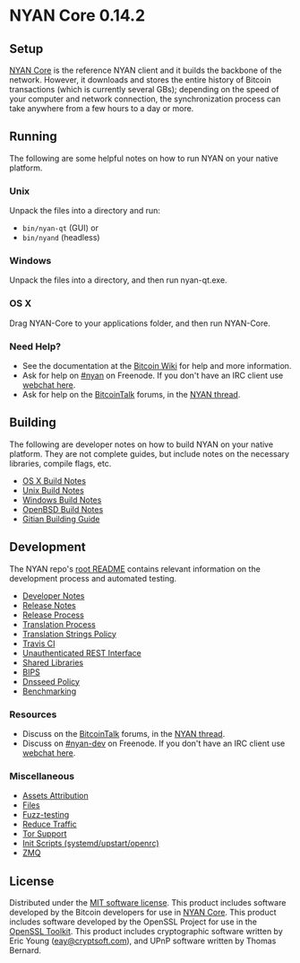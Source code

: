 NYAN Core 0.14.2
=====================

Setup
---------------------
[NYAN Core](http://nyan.com/) is the reference NYAN client and it builds the backbone of the network. However, it downloads and stores the entire history of Bitcoin transactions (which is currently several GBs); depending on the speed of your computer and network connection, the synchronization process can take anywhere from a few hours to a day or more.

Running
---------------------
The following are some helpful notes on how to run NYAN on your native platform.

### Unix

Unpack the files into a directory and run:

- `bin/nyan-qt` (GUI) or
- `bin/nyand` (headless)

### Windows

Unpack the files into a directory, and then run nyan-qt.exe.

### OS X

Drag NYAN-Core to your applications folder, and then run NYAN-Core.

### Need Help?

* See the documentation at the [Bitcoin Wiki](https://en.bitcoin.it/wiki/Main_Page)
for help and more information.
* Ask for help on [#nyan](http://webchat.freenode.net?channels=nyan) on Freenode. If you don't have an IRC client use [webchat here](http://webchat.freenode.net?channels=nyan).
* Ask for help on the [BitcoinTalk](https://bitcointalk.org/) forums, in the [NYAN thread](https://bitcointalk.org/index.php?topic=361813.0).

Building
---------------------
The following are developer notes on how to build NYAN on your native platform. They are not complete guides, but include notes on the necessary libraries, compile flags, etc.

- [OS X Build Notes](build-osx.md)
- [Unix Build Notes](build-unix.md)
- [Windows Build Notes](build-windows.md)
- [OpenBSD Build Notes](build-openbsd.md)
- [Gitian Building Guide](gitian-building.md)

Development
---------------------
The NYAN repo's [root README](/README.md) contains relevant information on the development process and automated testing.

- [Developer Notes](developer-notes.md)
- [Release Notes](release-notes.md)
- [Release Process](release-process.md)
- [Translation Process](translation_process.md)
- [Translation Strings Policy](translation_strings_policy.md)
- [Travis CI](travis-ci.md)
- [Unauthenticated REST Interface](REST-interface.md)
- [Shared Libraries](shared-libraries.md)
- [BIPS](bips.md)
- [Dnsseed Policy](dnsseed-policy.md)
- [Benchmarking](benchmarking.md)

### Resources
* Discuss on the [BitcoinTalk](https://bitcointalk.org/) forums, in the [NYAN thread](https://bitcointalk.org/index.php?topic=361813.0).
* Discuss on [#nyan-dev](http://webchat.freenode.net/?channels=nyan-dev) on Freenode. If you don't have an IRC client use [webchat here](http://webchat.freenode.net/?channels=nyan-dev).

### Miscellaneous
- [Assets Attribution](assets-attribution.md)
- [Files](files.md)
- [Fuzz-testing](fuzzing.md)
- [Reduce Traffic](reduce-traffic.md)
- [Tor Support](tor.md)
- [Init Scripts (systemd/upstart/openrc)](init.md)
- [ZMQ](zmq.md)

License
---------------------
Distributed under the [MIT software license](/COPYING).
This product includes software developed by the Bitcoin developers for use in [NYAN Core](https://www.bitcoin.org/). 
This product includes software developed by the OpenSSL Project for use in the [OpenSSL Toolkit](https://www.openssl.org/). This product includes
cryptographic software written by Eric Young ([eay@cryptsoft.com](mailto:eay@cryptsoft.com)), and UPnP software written by Thomas Bernard.
